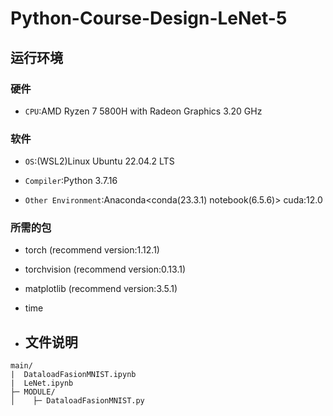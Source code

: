 # Python-Course-Design-LeNet-5

## 运行环境

### 硬件

+ `CPU`:AMD Ryzen 7 5800H with Radeon Graphics 3.20 GHz

### 软件

+ `OS`:(WSL2)Linux Ubuntu 22.04.2 LTS

+ `Compiler`:Python 3.7.16

+ `Other Environment`:Anaconda<conda(23.3.1) notebook(6.5.6)> cuda:12.0

### 所需的包

+ torch (recommend version:1.12.1)

+ torchvision (recommend version:0.13.1)

+ matplotlib (recommend version:3.5.1)

+ time

+ ## 文件说明

```
main/
|  DataloadFasionMNIST.ipynb
|  LeNet.ipynb
├─ MODULE/
│    ├─ DataloadFasionMNIST.py
```
